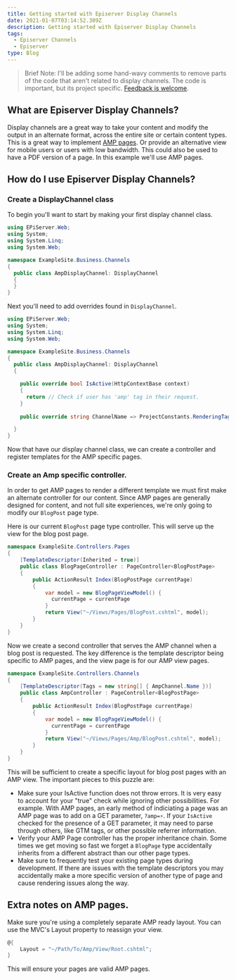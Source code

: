 ```yaml
---
title: Getting started with Episerver Display Channels
date: 2021-01-07T03:14:52.309Z
description: Getting started with Episerver Display Channels
tags:
  - Episerver Channels
  - Episerver
type: Blog
---
```

> Brief Note: I'll be adding some hand-wavy comments to remove parts of the code that aren't related to display channels. The code is important, but its project specific. [Feedback is welcome](https://github.com/Nhawdge/nhawdge-netlify/issues).


## What are Episerver Display Channels?

Display channels are a great way to take your content and modify the output in an alternate format, across the entire site or certain content types. This is a great way to implement [AMP pages](https://amp.dev/). Or provide an alternative view for mobile users or users with low bandwidth. This could also be used to have a PDF version of a page. In this example we'll use AMP pages.

## How do I use Episerver Display Channels?


### Create a DisplayChannel class
To begin you'll want to start by making your first display channel class. 

```csharp
using EPiServer.Web;
using System;
using System.Linq;
using System.Web;

namespace ExampleSite.Business.Channels
{
  public class AmpDisplayChannel: DisplayChannel
  {
  }
}

```

Next you'll need to add overrides found in `DisplayChannel`.

```csharp
using EPiServer.Web;
using System;
using System.Linq;
using System.Web;

namespace ExampleSite.Business.Channels
{
  public class AmpDisplayChannel: DisplayChannel
  {

    public override bool IsActive(HttpContextBase context) 
    {
      return // Check if user has 'amp' tag in their request.
    }
  
    public override string ChannelName => ProjectConstants.RenderingTags.Amp

  }
}

```

Now that have our display channel class, we can create a controller and register templates for the AMP specific pages.

### Create an Amp specific controller.

In order to get AMP pages to render a different template we must first make an alternate controller for our content. Since AMP pages are generally designed for content, and not full site experiences, we're only going to modify our `BlogPost` page type.

Here is our current `BlogPost` page type controller. This will serve up the view for the blog post page.

```csharp
namespace ExampleSite.Controllers.Pages
{
    [TemplateDescriptor(Inherited = true)]
    public class BlogPageController : PageController<BlogPostPage>
    {
        public ActionResult Index(BlogPostPage currentPage)
        {
            var model = new BlogPageViewModel() {
              currentPage = currentPage
            }
            return View("~/Views/Pages/BlogPost.cshtml", model);
        }
    }
}
```

Now we create a second controller that serves the AMP channel when a blog post is requested. The key difference is the template descriptor being specific to AMP pages, and the view page is for our AMP view pages.

```csharp
namespace ExampleSite.Controllers.Channels
{
    [TemplateDescriptor(Tags = new string[] { AmpChannel.Name })]
    public class AmpController : PageController<BlogPostPage>
    {
        public ActionResult Index(BlogPostPage currentPage)
        {
            var model = new BlogPageViewModel() {
              currentPage = currentPage
            }
            return View("~/Views/Pages/Amp/BlogPost.cshtml", model);
        }
    }
}
```

This will be sufficient to create a specific layout for blog post pages with an AMP view. The important pieces to this puzzle are:

* Make sure your IsActive function does not throw errors.
It is very easy to account for your "true" check while ignoring other possibilities. 
For example. With AMP pages, an early method of indiciating a page was an AMP page was to add on a GET parameter, `?amp=⚡`. If your `IsActive` checked for the presence of a GET parameter, it may need to parse through others, like GTM tags, or other possible referrer information. 
* Verify your AMP Page controller has the proper inheritance chain. 
Some times we get moving so fast we forget a `BlogPage` type accidentally inherits from a different abstract than our other page types.
* Make sure to frequently test your existing page types during development.
If there are issues with the template descriptors you may accidentally make a more specific version of another type of page and cause rendering issues along the way. 



## Extra notes on AMP pages. 

Make sure you're using a completely separate AMP ready layout. You can use the MVC's Layout property to reassign your view.

```csharp
@{ 
    Layout = "~/Path/To/Amp/View/Root.cshtml";
}
```

This will ensure your pages are valid AMP pages.